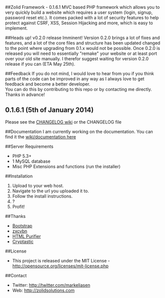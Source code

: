 ##Zolid Framework - 0.1.6.1
MVC based PHP framework which allows you to very quickly build a website which requires a user system (login, signup, password reset etc.). It comes packed with a lot of security features to help protect against CSRF, XSS, Session Hijacking and more, which is easy to implement.

##Heads up! v0.2.0 release Imminent!
Version 0.2.0 brings a lot of fixes and features, and a lot of the core files and structure has been updated changed to the point where upgrading from 0.1.x would not be possible. Once 0.2.0 is released you will need to essentially "remake" your website or at least port over your old site manually. I therefor suggest waiting for version 0.2.0 release if you can (ETA May 25th).

##Feedback
If you do not mind, I would love to hear from you if you think parts of the code can be improved in any way as I always love to get feedback and become a better developer.<br>
You can do this by contributing to this repo or by contacting me directly.<br>
Thanks in advance!

## 0.1.6.1 (5th of January 2014)
Please see the [CHANGELOG wiki](https://github.com/MrEliasen/Zolid-Framework/wiki/CHANGELOG) or the CHANGELOG file

##Documentation
I am currently working on the documentation. You can find it the [wiki/documentation here](https://github.com/MrEliasen/Zolid-Framework/wiki) 

##Server Requirements
* PHP 5.3+
* 1 MySQL database
* Misc PHP Extensions and functions (run the installer)

##Installation
1. Upload to your web host.
2. Navigate to the url you uploaded it to.
3. Follow the install instructions.
4. ?
5. Profit!

##Thanks
* [Bootstrap](https://github.com/twitter/bootstrap)
* [zxcvbn](https://github.com/lowe/zxcvbn)
* [HTML Purifier](https://github.com/ezyang/htmlpurifier)
* [Cryptastic](http://www.itnewb.com/tutorial/PHP-Encryption-Decryption-Using-the-MCrypt-Library-libmcrypt)

##License
* This project is released under the MIT License - http://opensource.org/licenses/mit-license.php

##Contact
* Twitter: http://twitter.com/markeliasen
* Web: http://zolidsolutions.com
